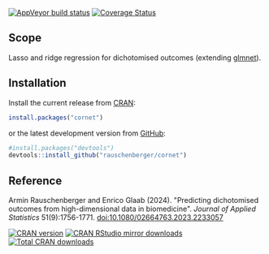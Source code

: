 
[![AppVeyor build
status](https://ci.appveyor.com/api/projects/status/github/rauschenberger/cornet?svg=true)](https://ci.appveyor.com/project/rauschenberger/cornet)
[![Coverage
Status](https://codecov.io/github/rauschenberger/cornet/coverage.svg?branch=master)](https://app.codecov.io/github/rauschenberger/cornet)

## Scope

Lasso and ridge regression for dichotomised outcomes (extending
[glmnet](https://CRAN.R-project.org/package=glmnet)).

## Installation

Install the current release from
[CRAN](https://CRAN.R-project.org/package=cornet):

``` r
install.packages("cornet")
```

or the latest development version from
[GitHub](https://github.com/rauschenberger/cornet):

``` r
#install.packages("devtools")
devtools::install_github("rauschenberger/cornet")
```

## Reference

Armin Rauschenberger and Enrico Glaab (2024). "Predicting dichotomised outcomes from high-dimensional data in biomedicine".
*Journal of Applied Statistics* 51(9):1756-1771.
[doi:10.1080/02664763.2023.2233057](https:/doi.org/10.1080/02664763.2023.2233057)

[![CRAN version](https://www.r-pkg.org/badges/version/cornet)](https://CRAN.R-project.org/package=cornet)
[![CRAN RStudio mirror downloads](https://cranlogs.r-pkg.org/badges/cornet)](https://CRAN.R-project.org/package=cornet)
[![Total CRAN downloads](https://cranlogs.r-pkg.org/badges/grand-total/cornet)](https://CRAN.R-project.org/package=cornet)
